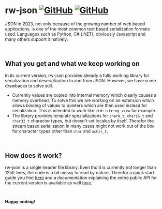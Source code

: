 # rw-json [![GitHub](https://img.shields.io/badge/License-MIT-blue?style=flat-square)](https://github.com/Rachel-Wirtz/rw-json/blob/latest/LICENSE) [![GitHub](https://img.shields.io/badge/Version-0.1.0-blue?style=flat-square)](https://github.com/Rachel-Wirtz/rw-json)

JSON in 2023, not only because of the growing number of web based applications, is one of the most common text based serialization formats used. Languages such as Python, C# (.NET), obviously Javascript and many others support it natively.

<br>

## What you get and what we keep working on

In its current version, rw-json provides already a fully working library for serialization and deserialization to and from JSON. However, we have some drawbacks to solve still.

* Currently values are copied into internal memory which clearly causes a memory overhead. To solve this we are working on an extension which allows binding of values to pointers which are then used instead for serialization. This is intended to work like `std::string_view` for example.
* The library provides template spezializations for `char8_t`, `char16_t` and `char32_t` character types, but doesn't set locales by itself. Therefor the stream based serialization in many cases might not work out of the box for character types other than `char` and `wchar_t`.

<br>

## How does it work?

rw-json is a single header file library. Even tho it is currently not longer than 1250 lines, the code is a bit messy to read by nature.
Therefor a quick start guide you find [here](https://github.com/Rachel-Wirtz/rw-json/wiki/Quick-Start) and a documentation explaining the entire public API for the current version is available as well [here](https://github.com/Rachel-Wirtz/rw-json/wiki/rw::json).

<br>

**Happy coding!**
